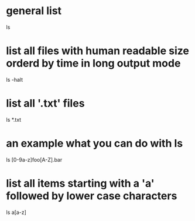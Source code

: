 # general list

ls

# list all files with human readable size orderd by time in long output mode

ls -halt

# list all '.txt' files

ls *.txt

# an example what you can do with ls

ls [0-9a-z]foo[A-Z].bar

# list all items starting with a 'a' followed by lower case characters

ls a[a-z]
